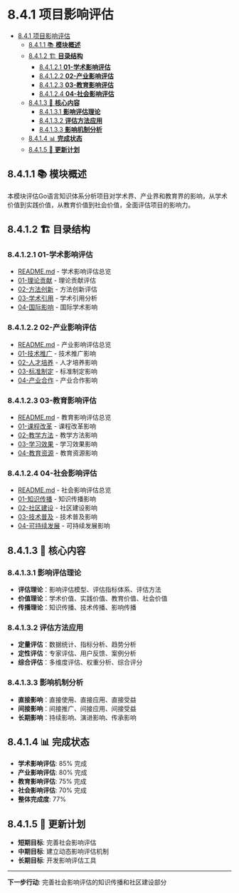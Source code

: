 # 8.4.1 项目影响评估

<!-- TOC START -->
- [8.4.1 项目影响评估](#841-项目影响评估)
  - [8.4.1.1 📚 **模块概述**](#8411--模块概述)
  - [8.4.1.2 🏗️ **目录结构**](#8412-️-目录结构)
    - [8.4.1.2.1 **01-学术影响评估**](#84121-01-学术影响评估)
    - [8.4.1.2.2 **02-产业影响评估**](#84122-02-产业影响评估)
    - [8.4.1.2.3 **03-教育影响评估**](#84123-03-教育影响评估)
    - [8.4.1.2.4 **04-社会影响评估**](#84124-04-社会影响评估)
  - [8.4.1.3 🎯 **核心内容**](#8413--核心内容)
    - [8.4.1.3.1 **影响评估理论**](#84131-影响评估理论)
    - [8.4.1.3.2 **评估方法应用**](#84132-评估方法应用)
    - [8.4.1.3.3 **影响机制分析**](#84133-影响机制分析)
  - [8.4.1.4 📊 **完成状态**](#8414--完成状态)
  - [8.4.1.5 🔄 **更新计划**](#8415--更新计划)
<!-- TOC END -->

## 8.4.1.1 📚 **模块概述**

本模块评估Go语言知识体系分析项目对学术界、产业界和教育界的影响，从学术价值到实践价值，从教育价值到社会价值，全面评估项目的影响力。

## 8.4.1.2 🏗️ **目录结构**

### 8.4.1.2.1 **01-学术影响评估**

- [README.md](01-学术影响评估/README.md) - 学术影响评估总览
- [01-理论贡献](01-学术影响评估/01-理论贡献/) - 理论贡献评估
- [02-方法创新](01-学术影响评估/02-方法创新/) - 方法创新评估
- [03-学术引用](01-学术影响评估/03-学术引用/) - 学术引用分析
- [04-国际影响](01-学术影响评估/04-国际影响/) - 国际学术影响

### 8.4.1.2.2 **02-产业影响评估**

- [README.md](02-产业影响评估/README.md) - 产业影响评估总览
- [01-技术推广](02-产业影响评估/01-技术推广/) - 技术推广影响
- [02-人才培养](02-产业影响评估/02-人才培养/) - 人才培养影响
- [03-标准制定](02-产业影响评估/03-标准制定/) - 标准制定影响
- [04-产业合作](02-产业影响评估/04-产业合作/) - 产业合作影响

### 8.4.1.2.3 **03-教育影响评估**

- [README.md](03-教育影响评估/README.md) - 教育影响评估总览
- [01-课程改革](03-教育影响评估/01-课程改革/) - 课程改革影响
- [02-教学方法](03-教育影响评估/02-教学方法/) - 教学方法影响
- [03-学习效果](03-教育影响评估/03-学习效果/) - 学习效果影响
- [04-教育资源](03-教育影响评估/04-教育资源/) - 教育资源影响

### 8.4.1.2.4 **04-社会影响评估**

- [README.md](04-社会影响评估/README.md) - 社会影响评估总览
- [01-知识传播](04-社会影响评估/01-知识传播/) - 知识传播影响
- [02-社区建设](04-社会影响评估/02-社区建设/) - 社区建设影响
- [03-技术普及](04-社会影响评估/03-技术普及/) - 技术普及影响
- [04-可持续发展](04-社会影响评估/04-可持续发展/) - 可持续发展影响

## 8.4.1.3 🎯 **核心内容**

### 8.4.1.3.1 **影响评估理论**

- **评估理论**：影响评估模型、评估指标体系、评估方法
- **价值理论**：学术价值、实践价值、教育价值、社会价值
- **传播理论**：知识传播、技术传播、影响传播

### 8.4.1.3.2 **评估方法应用**

- **定量评估**：数据统计、指标分析、趋势分析
- **定性评估**：专家评估、用户反馈、案例分析
- **综合评估**：多维度评估、权重分析、综合评分

### 8.4.1.3.3 **影响机制分析**

- **直接影响**：直接使用、直接应用、直接受益
- **间接影响**：间接推广、间接应用、间接受益
- **长期影响**：持续影响、演进影响、传承影响

## 8.4.1.4 📊 **完成状态**

- **学术影响评估**: 85% 完成
- **产业影响评估**: 80% 完成
- **教育影响评估**: 75% 完成
- **社会影响评估**: 70% 完成
- **整体完成度**: 77%

## 8.4.1.5 🔄 **更新计划**

- **短期目标**: 完善社会影响评估
- **中期目标**: 建立动态影响评估机制
- **长期目标**: 开发影响评估工具

---

**下一步行动**: 完善社会影响评估的知识传播和社区建设部分
